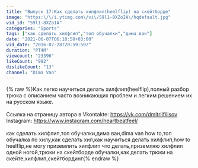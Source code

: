 ```yaml
---
title: "Выпуск 17:Как сделать хилфлип(heelflip) на скейтборде"
image: "https:\/\/i.ytimg.com\/vi\/59l1-8XZoIA\/hqdefault.jpg"
vid_id: "59l1-8XZoIA"
categories: "Sports"
tags: ["как сделать хилфлип","топ обучалки","дима ван"]
date: "2021-06-07T06:10:50+03:00"
vid_date: "2016-07-28T20:59:50Z"
duration: "PT4M"
viewcount: "23396"
likeCount: "992"
dislikeCount: "13"
channel: "Dima Van"
---
```

{% raw %}Как легко научиться делать хилфлип(heelflip),полный разбор трюка с описанием часто возникающих проблем и легким решением их на русском языке.<br /><br />Ссылка на страницу автора в Vkontakte: <a rel="nofollow" target="blank" href="https://vk.com/dmitriifilisov">https://vk.com/dmitriifilisov</a><br />Instagram: <a rel="nofollow" target="blank" href="https://www.instagram.com/heartbeatfeel/">https://www.instagram.com/heartbeatfeel/</a><br /><br />как сделать хилфлип,топ обучалки,дима ван,dima van how to,топ обучалка по хилу,как сделать хил,как научиться делать хилфлип,how to heelflip,не могу приземлить хилфлип что делать,приземляю хилфлип одной ногой,трюки на скейтборде обучалки,как делать трюки на скейте,хилфлип,скейтбординг{% endraw %}
